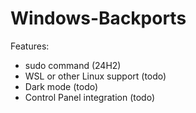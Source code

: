 # Windows-Backports

Features:

- sudo command (24H2)
- WSL or other Linux support (todo)
- Dark mode (todo)
- Control Panel integration (todo)
